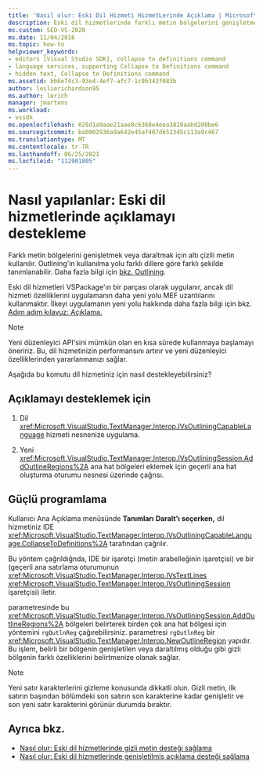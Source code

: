 ```yaml
---
title: 'Nasıl olur: Eski Dil Hizmeti HizmetLerinde Açıklama | Microsoft Docs'
description: Eski dil hizmetlerinde farklı metin bölgelerini genişletme, genişletme veya daraltma desteği sağlamayı öğrenin.
ms.custom: SEO-VS-2020
ms.date: 11/04/2016
ms.topic: how-to
helpviewer_keywords:
- editors [Visual Studio SDK], collapse to definitions command
- language services, supporting Collapse to Definitions command
- hidden text, Collapse to Definitions command
ms.assetid: bb6e74c3-93e4-4ef7-afc7-1c9b342f083b
author: leslierichardson95
ms.author: lerich
manager: jmartens
ms.workload:
- vssdk
ms.openlocfilehash: 028d1a9aae21aae8c6368e4eea3820aabd200be6
ms.sourcegitcommit: bab002936a9a642e45af407d652345c113a9c467
ms.translationtype: MT
ms.contentlocale: tr-TR
ms.lasthandoff: 06/25/2021
ms.locfileid: "112901805"
---
```

# <a name="how-to-support-outlining-in-a-legacy-language-service"></a>Nasıl yapılanlar: Eski dil hizmetlerinde açıklamayı destekleme
Farklı metin bölgelerini genişletmek veya daraltmak için altı çizili metin kullanılır. Outlining'in kullanılma yolu farklı dillere göre farklı şekilde tanımlanabilir. Daha fazla bilgi için [bkz. Outlining](../../ide/outlining.md).

 Eski dil hizmetleri VSPackage'ın bir parçası olarak uygulanır, ancak dil hizmeti özelliklerini uygulamanın daha yeni yolu MEF uzantılarını kullanmaktır. İlkeyi uygulamanın yeni yolu hakkında daha fazla bilgi için bkz. [Adım adım kılavuz: Açıklama.](../../extensibility/walkthrough-outlining.md)

> [!NOTE]
> Yeni düzenleyici API'sini mümkün olan en kısa sürede kullanmaya başlamayı öneririz. Bu, dil hizmetinizin performansını artırır ve yeni düzenleyici özelliklerinden yararlanmanızı sağlar.

 Aşağıda bu komutu dil hizmetiniz için nasıl destekleyebilirsiniz?

## <a name="to-support-outlining"></a>Açıklamayı desteklemek için

1. Dil <xref:Microsoft.VisualStudio.TextManager.Interop.IVsOutliningCapableLanguage> hizmeti nesnenize uygulama.

2. Yeni <xref:Microsoft.VisualStudio.TextManager.Interop.IVsOutliningSession.AddOutlineRegions%2A> ana hat bölgeleri eklemek için geçerli ana hat oluşturma oturumu nesnesi üzerinde çağrısı.

## <a name="robust-programming"></a>Güçlü programlama
 Kullanıcı Ana Açıklama menüsünde **Tanımları** **Daralt'ı seçerken,** dil hizmetiniz IDE <xref:Microsoft.VisualStudio.TextManager.Interop.IVsOutliningCapableLanguage.CollapseToDefinitions%2A> tarafından çağrılır.

 Bu yöntem çağrıldığnda, IDE bir işaretçi (metin arabelleğinin işaretçisi) ve bir (geçerli ana satırlama oturumunun <xref:Microsoft.VisualStudio.TextManager.Interop.IVsTextLines> <xref:Microsoft.VisualStudio.TextManager.Interop.IVsOutliningSession> işaretçisi) iletir.

 parametresinde bu <xref:Microsoft.VisualStudio.TextManager.Interop.IVsOutliningSession.AddOutlineRegions%2A> bölgeleri belirterek birden çok ana hat bölgesi için yöntemini `rgOutlnReg` çağırebilirsiniz. parametresi `rgOutlnReg` bir <xref:Microsoft.VisualStudio.TextManager.Interop.NewOutlineRegion> yapıdır. Bu işlem, belirli bir bölgenin genişletilen veya daraltılmış olduğu gibi gizli bölgenin farklı özelliklerini belirtmenize olanak sağlar.

> [!NOTE]
> Yeni satır karakterlerini gizleme konusunda dikkatli olun. Gizli metin, ilk satırın başından bölümdeki son satırın son karakterine kadar genişletir ve son yeni satır karakterini görünür durumda bıraktır.

## <a name="see-also"></a>Ayrıca bkz.
- [Nasıl olur: Eski dil hizmetlerinde gizli metin desteği sağlama](../../extensibility/internals/how-to-provide-hidden-text-support-in-a-legacy-language-service.md)
- [Nasıl olur: Eski dil hizmetlerinde genişletilmiş açıklama desteği sağlama](../../extensibility/internals/how-to-provide-expanded-outlining-support-in-a-legacy-language-service.md)
